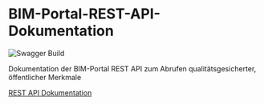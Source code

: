 # BIM-Portal-REST-API-Dokumentation
![Swagger Build](https://github.com/bimdeutschland/BIM-Portal-REST-API-Dokumentation/actions/workflows/pages-build-deployment/main.yml/badge.svg)

Dokumentation der BIM-Portal REST API zum Abrufen qualitätsgesicherter, öffentlicher Merkmale

[REST API Dokumentation](https://bimdeutschland.github.io/BIM-Portal-REST-API-Dokumentation/)
